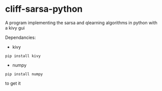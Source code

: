 # cliff-sarsa-python
A program implementing the sarsa and qlearning algorithms in python with a kivy gui


Dependancies: 

- kivy

``pip install kivy``

- numpy

``pip install numpy``

to get it
